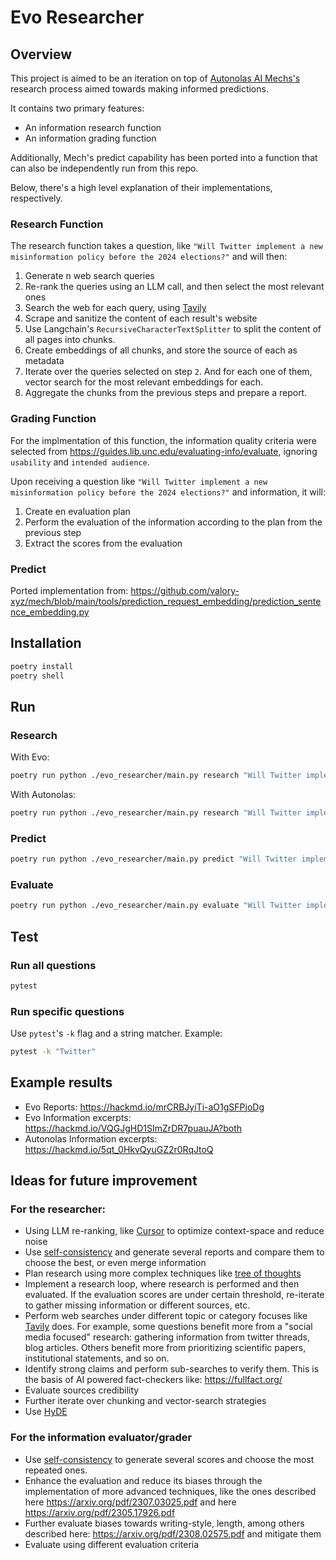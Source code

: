 # Evo Researcher

## Overview

This project is aimed to be an iteration on top of [Autonolas AI Mechs's](https://github.com/valory-xyz/mech) research process
aimed towards making informed predictions.

It contains two primary features:

- An information research function
- An information grading function

Additionally, Mech's predict capability has been ported into a function that can also be independently run from this repo.

Below, there's a high level explanation of their implementations, respectively.

### Research Function

The research function takes a question, like `"Will Twitter implement a new misinformation policy before the 2024 elections?"` and will then:

1. Generate n web search queries
2. Re-rank the queries using an LLM call, and then select the most relevant ones
3. Search the web for each query, using [Tavily](https://tavily.com/)
4. Scrape and sanitize the content of each result's website
5. Use Langchain's `RecursiveCharacterTextSplitter` to split the content of all pages into chunks.
6. Create embeddings of all chunks, and store the source of each as metadata
7. Iterate over the queries selected on step `2`. And for each one of them, vector search for the most relevant embeddings for each.
8. Aggregate the chunks from the previous steps and prepare a report.

### Grading Function

For the implmentation of this function, the information quality criteria were selected from https://guides.lib.unc.edu/evaluating-info/evaluate, ignoring `usability` and `intended audience`.

Upon receiving a question like `"Will Twitter implement a new misinformation policy before the 2024 elections?"` and information, it will:

1. Create en evaluation plan
2. Perform the evaluation of the information according to the plan from the previous step
3. Extract the scores from the evaluation

### Predict

Ported implementation from: https://github.com/valory-xyz/mech/blob/main/tools/prediction_request_embedding/prediction_sentence_embedding.py


## Installation

```bash
poetry install
poetry shell
```

## Run

### Research

With Evo:

```bash
poetry run python ./evo_researcher/main.py research "Will Twitter implement a new misinformation policy before the 2024 elections?" evo
```

With Autonolas:

```bash
poetry run python ./evo_researcher/main.py research "Will Twitter implement a new misinformation policy before the 2024 elections?" autonolas
```

### Predict

```bash
poetry run python ./evo_researcher/main.py predict "Will Twitter implement a new misinformation policy before the 2024 elections?" ./outputs/myinfopath
```

### Evaluate

```bash
poetry run python ./evo_researcher/main.py evaluate "Will Twitter implement a new misinformation policy before the 2024 elections?" ./outputs/myinfopath
```

## Test

### Run all questions

```bash
pytest
```

### Run specific questions

Use `pytest`'s `-k` flag and a string matcher. Example:

```bash
pytest -k "Twitter"
```

## Example results

* Evo Reports: https://hackmd.io/mrCRBJyiTi-aO1gSFPjoDg
* Evo Information excerpts: https://hackmd.io/VQGJgHD1SImZrDR7puauJA?both
* Autonolas Information excerpts: https://hackmd.io/5qt_0HkvQyuGZ2r0RqJtoQ

## Ideas for future improvement

### For the researcher:

- Using LLM re-ranking, like [Cursor](https://twitter.com/amanrsanger/status/1732145826963828997?s=03) to optimize context-space and reduce noise
- Use [self-consistency](https://www.promptingguide.ai/techniques/consistency) and generate several reports and compare them to choose the best, or even merge information
- Plan research using more complex techniques like [tree of thoughts](https://arxiv.org/abs/2305.10601)
- Implement a research loop, where research is performed and then evaluated. If the evaluation scores are under certain threshold, re-iterate to gather missing information or different sources, etc.
- Perform web searches under different topic or category focuses like [Tavily](https://app.tavily.com/home) does. For example, some questions benefit more from a "social media focused" research: gathering information from twitter threads, blog articles. Others benefit more from prioritizing scientific papers, institutional statements, and so on.
- Identify strong claims and perform sub-searches to verify them. This is the basis of AI powered fact-checkers like: https://fullfact.org/
- Evaluate sources credibility
- Further iterate over chunking and vector-search strategies
- Use [HyDE](https://medium.com/@juanc.olamendy/revolutionizing-retrieval-the-mastering-hypothetical-document-embeddings-hyde-b1fc06b9a6cc)

### For the information evaluator/grader

- Use [self-consistency](https://www.promptingguide.ai/techniques/consistency) to generate several scores and choose the most repeated ones.
- Enhance the evaluation and reduce its biases through the implementation of more advanced techniques, like the ones described here https://arxiv.org/pdf/2307.03025.pdf and here https://arxiv.org/pdf/2305.17926.pdf
- Further evaluate biases towards writing-style, length, among others described here: https://arxiv.org/pdf/2308.02575.pdf and mitigate them
- Evaluate using different evaluation criteria